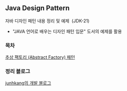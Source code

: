 ## Java Design Pattern

자바 디자인 패턴 내용 정리 및 예제  (JDK-21)

* "JAVA 언어로 배우는 디자인 패턴 입문" 도서의 예제를 활용

### 목차

[추상 팩토리 (Abstract Factory) 패턴](https://github.com/junhkang/java-design-pattern)

### 정리 블로그
[junhkang의 개발 블로그](https://junhkang.tistory.com/)
